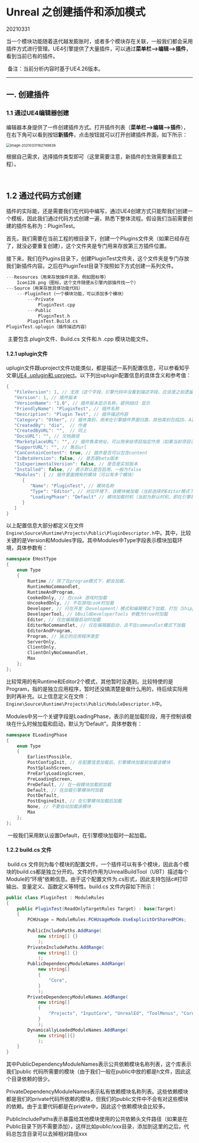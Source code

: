 #  Unreal 之创建插件和添加模式

20210331

​		当一个模块功能随着迭代越发膨胀时，或者多个模块存在关联，一般我们都会采用插件方式进行管理。UE4引擎提供了大量插件，可以通过**菜单栏-->编辑-->插件**，看到当前已有的插件。

​		备注：当前分析内容时基于UE4.26版本。

---

## 一. 创建插件

### 1.1 通过UE4编辑器创建

​		编辑器本身提供了一件创建插件方式。打开插件列表（**菜单栏-->编辑-->插件**），在右下角可以看到按钮**新插件**，点击按钮就可以打开创建插件界面，如下所示：

<img src="C:\Users\dionysoslai\AppData\Roaming\Typora\typora-user-images\image-20210331162749836.png" alt="image-20210331162749836" style="zoom:67%;" />



​		根据自己需求，选择插件类型即可（这里需要注意，新插件的生效需要重启工程）。

​		

## 1.2 通过代码方式创建

​		插件的实际能，还是需要我们在代码中编写，通过UE4创建方式只能帮我们创建一个模板，因此我们通过代码方式创建一遍，熟悉下整体流程。假设我们当前需要创建的插件名称为：PluginTest。

​		首先，我们需要在当前工程的根目录下，创建一个Plugins文件夹（如果已经存在了，就没必要重复创建），这个文件夹是专门用来存放第三方插件位置。

​		接下来，我们在Plugins目录下，创建PluginTest文件夹，这个文件夹是专门存放我们新插件内容。之后在PluginTest目录下按照如下方式创建一系列文件。

```c++
---Resources（用来存放插件资源，例如图标等）
    Icon128.png（图标，这个文件随便从引擎内部插件找一个）
---Source（用来存放具体功能代码）
    ---PluginTest（一个模块功能，可以添加多个模块）
    	---Private
    		PluginTest.cpp
    	---Public
    		PluginTest.h
    	PluginTest.Build.cs
PluginTest.uplugin（插件描述内容）
```

​		主要包含.plugin文件、Build.cs 文件和.h .cpp 模块功能文件。

#### 1.2.1 uplugin文件

​		uplugin文件跟uproject文件功能类似，都是描述一系列配置信息，可以参看知乎文章[UE4 .uplugin和.uproject](https://zhuanlan.zhihu.com/p/114649056)。以下列出uplugin配置信息的具体含义和参考值：

```c++
{
   "FileVersion": 1, // 无效（这个字段，引擎代码中没看到描述字段，应该是之前遗留下来。）
   "Version": 1, // 插件版本
   "VersionName": "1.0", // 插件版本显示名称，提供给UI 显示
   "FriendlyName": "PluginTest", // 插件名称
   "Description": "Plugin Test", // 插件描述内容
   "Category": "Other",	// 插件类别，用来在引擎插件界面归类，其他类别包括2D、AI等
   "CreatedBy": "dio",	// 作者
   "CreatedByURL": "",  // 同上
   "DocsURL": "", // 文档路径
   "MarketplaceURL": "", // 插件售卖地址，可以用来给项目指定作用（如果当前项目没有安装，可以指定到整个路径去下载）
   "SupportURL": "", // 售后url
   "CanContainContent": true, // 插件是否可以包含content
   "IsBetaVersion": false, // 是否是beta版本
   "IsExperimentalVersion": false, // 是否是实验版本
   "Installed": false, // 表示默认是否启用，一般为false
   "Modules": [ // 插件里面拥有的模块（可以有多个模块）
      {
         "Name": "PluginTest", // 模块名称
         "Type": "Editor", // 对应环境下，该模块被加载（当前选择的Editor模式下）
         "LoadingPhase": "Default" // 模块加载时机（当前为默认时机，即在引擎初始化中加载，这个时机是在游戏模块加载之后执行）
      }
   ]
}
```

​		以上配置信息大部分都定义在文件``Engine\Source\Runtime\Projects\Public\PluginDescriptor.h``中。其中，比较关键的是Version和Modules字段。其中Modules中Type字段表示模块加载环境，具体参数有：

```c++
namespace EHostType
{
	enum Type
	{
		Runtime // 除了在program模式下，都会加载.
		RuntimeNoCommandlet,
		RuntimeAndProgram,
		CookedOnly, // 在cook 游戏时加载
		UncookedOnly, // 不在游戏cook时加载
		Developer, // 只在开发（Development）模式和编辑模式下加载，打包（Shipping）后不加载
		DeveloperTool, // bBuildDeveloperTools 参数为true时加载
		Editor, // 仅在编辑器启动时加载
		EditorNoCommandlet, // 仅在编辑器启动，且不在commandlet模式下加载
		EditorAndProgram,
		Program, // 独立的应用程序类型
		ServerOnly,
		ClientOnly,
		ClientOnlyNoCommandlet,
		Max
	};
};
```

​		比较常用的有Runtime和Editor2个模式，其他暂时没遇到。比较特使的是Program，指的是独立应用程序，暂时还没搞清楚是做什么用的，待后续实际用到时再补充。以上信息定义在文件：``Engine\Source\Runtime\Projects\Public\ModuleDescriptor.h``中。

​		Modules中另一个关键字段是LoadingPhase，表示的是加载阶段，用于控制该模块在什么时候加载和启动，默认为“Default”。具体参数有：

```c++
namespace ELoadingPhase
{
	enum Type
	{
		EarliestPossible,
		PostConfigInit, // 在配置信息加载后，引擎模块加载前加载该模块
		PostSplashScreen,
		PreEarlyLoadingScreen,
		PreLoadingScreen,
		PreDefault, // 在一般模块加载前加载
		Default, // 在加载引擎模块时加载
		PostDefault,
		PostEngineInit, // 在引擎模块加载后加载
		None, // 不要自动加载该模块
		Max
	};
};

```

​		一般我们采用默认设置Default，在引擎模块加载时一起加载。

#### 1.2.2 build.cs 文件

​		build.cs 文件则为每个模块的配置文件，一个插件可以有多个模块，因此各个模块的build.cs都是独立分开的。文件的作用为UnrealBuildTool（UBT）描述每个Module的“环境”依赖信息。由于这个配置文件为.cs形式，因此支持包括c#打印输出、变量定义、函数定义等特性。build.cs 文件内容如下所示：

```c#
public class PluginTest : ModuleRules
{
	public PluginTest(ReadOnlyTargetRules Target) : base(Target)
	{
		PCHUsage = ModuleRules.PCHUsageMode.UseExplicitOrSharedPCHs;
		
		PublicIncludePaths.AddRange(
			new string[] {}
			);
		PrivateIncludePaths.AddRange(
			new string[] {}
			);
		PublicDependencyModuleNames.AddRange(
			new string[]
			{
				"Core",
			}
			);
		PrivateDependencyModuleNames.AddRange(
			new string[]
			{
				"Projects",	"InputCore", "UnrealEd", "ToolMenus", "CoreUObject", "Engine", "Slate",	"SlateCore",				
			}
			);
		DynamicallyLoadedModuleNames.AddRange(
			new string[]{}
			);
	}
}
```

​		其中PublicDependencyModuleNames表示公共依赖模块名称列表，这个库表示我们public 代码所需要的模块（由于我们一般在public中放的都是h文件，因此这个目录依赖的很少。

​		PrivateDependencyModuleNames表示私有依赖模块名称列表。这些依赖模块都是我们的private代码所依赖的模块，但我们的public文件中不会有对这些模块的依赖。由于主要代码都是在private中，因此这个依赖模块会比较多。

​		PublicIncludePaths表示暴露给其他模块使用的公共依赖头文件路径（如果是在Public目录下则不需要添加），这样比如public/xxx目录，添加到这里的之后，代码总包含目录可以去掉相对路径xxx